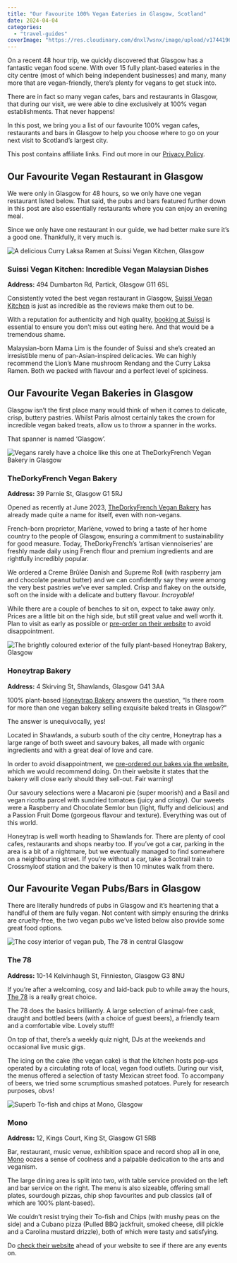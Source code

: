 ```yaml
---
title: "Our Favourite 100% Vegan Eateries in Glasgow, Scotland"
date: 2024-04-04
categories: 
  - "travel-guides"
coverImage: "https://res.cloudinary.com/dnxl7wsnx/image/upload/v1744196922/the-78-interior_mtzh7h.jpg"
---
```


On a recent 48 hour trip, we quickly discovered that Glasgow has a fantastic vegan food scene. With over 15 fully plant-based eateries in the city centre (most of which being independent businesses) and many, many more that are vegan-friendly, there’s plenty for vegans to get stuck into.

There are in fact so many vegan cafes, bars and restaurants in Glasgow, that during our visit, we were able to dine exclusively at 100% vegan establishments. That never happens!

In this post, we bring you a list of our favourite 100% vegan cafes, restaurants and bars in Glasgow to help you choose where to go on your next visit to Scotland’s largest city.

This post contains affiliate links. Find out more in our [Privacy Policy](https://giveback.guide/privacy).

## Our Favourite Vegan Restaurant in Glasgow

We were only in Glasgow for 48 hours, so we only have one vegan restaurant listed below. That said, the pubs and bars featured further down in this post are also essentially restaurants where you can enjoy an evening meal.

Since we only have one restaurant in our guide, we had better make sure it’s a good one. Thankfully, it very much is.

![A delicious Curry Laksa Ramen at Suissi Vegan Kitchen, Glasgow](https://res.cloudinary.com/dnxl7wsnx/image/upload/v1744196913/suissi-laksa-ramen-glasgow-683x1024.jpg_ve8aol.webp)

### Suissi Vegan Kitchen: Incredible Vegan Malaysian Dishes

**Address:** 494 Dumbarton Rd, Partick, Glasgow G11 6SL

Consistently voted the best vegan restaurant in Glasgow, [Suissi Vegan Kitchen](https://www.suissivegankitchen.co.uk) is just as incredible as the reviews make them out to be.

With a reputation for authenticity and high quality, [booking at Suissi](https://www.suissivegankitchen.co.uk/#GoHgUD) is essential to ensure you don’t miss out eating here. And that would be a tremendous shame.

Malaysian-born Mama Lim is the founder of Suissi and she’s created an irresistible menu of pan-Asian-inspired delicacies. We can highly recommend the Lion’s Mane mushroom Rendang and the Curry Laksa Ramen. Both we packed with flavour and a perfect level of spiciness.

## Our Favourite Vegan Bakeries in Glasgow

Glasgow isn’t the first place many would think of when it comes to delicate, crisp, buttery pastries. Whilst Paris almost certainly takes the crown for incredible vegan baked treats, allow us to throw a spanner in the works.

That spanner is named ‘Glasgow’.

![Vegans rarely have a choice like this one at TheDorkyFrench Vegan Bakery in Glasgow](https://res.cloudinary.com/dnxl7wsnx/image/upload/v1745839177/thedorkyfrench-vegan-bakery-1024x683.jpg_e808wr.webp)

### TheDorkyFrench Vegan Bakery

**Address:** 39 Parnie St, Glasgow G1 5RJ

Opened as recently at June 2023, [TheDorkyFrench Vegan Bakery](https://www.thedorkyfrench.com) has already made quite a name for itself, even with non-vegans.

French-born proprietor, Marlène, vowed to bring a taste of her home country to the people of Glasgow, ensuring a commitment to sustainability for good measure. Today, TheDorkyFrench’s ‘artisan viennoiseries’ are freshly made daily using French flour and premium ingredients and are rightfully incredibly popular.

We ordered a Creme Brûlée Danish and Supreme Roll (with raspberry jam and chocolate peanut butter) and we can confidently say they were among the very best pastries we’ve ever sampled. Crisp and flakey on the outside, soft on the inside with a delicate and buttery flavour. _Incroyable!_

While there are a couple of benches to sit on, expect to take away only. Prices are a little bit on the high side, but still great value and well worth it. Plan to visit as early as possible or [pre-order on their website](https://www.thedorkyfrench.com) to avoid disappointment.

![The brightly coloured exterior of the fully plant-based Honeytrap Bakery, Glasgow](https://res.cloudinary.com/dnxl7wsnx/image/upload/v1745839183/honeytrap-bakery-glasgow-exterior-1024x683.jpg_e2wmes.webp)

### Honeytrap Bakery

**Address:** 4 Skirving St, Shawlands, Glasgow G41 3AA

100% plant-based [Honeytrap Bakery](https://www.honeytrapbakery.com) answers the question, “Is there room for more than one vegan bakery selling exquisite baked treats in Glasgow?”

The answer is unequivocally, yes!

Located in Shawlands, a suburb south of the city centre, Honeytrap has a large range of both sweet and savoury bakes, all made with organic ingredients and with a great deal of love and care.

In order to avoid disappointment, we [pre-ordered our bakes via the website](https://www.honeytrapbakery.com), which we would recommend doing. On their website it states that the bakery will close early should they sell-out. Fair warning!

Our savoury selections were a Macaroni pie (super moorish) and a Basil and vegan ricotta parcel with sundried tomatoes (juicy and crispy). Our sweets were a Raspberry and Chocolate Semlor bun (light, fluffy and delicious) and a Passion Fruit Dome (gorgeous flavour and texture). Everything was out of this world.

Honeytrap is well worth heading to Shawlands for. There are plenty of cool cafes, restaurants and shops nearby too. If you’ve got a car, parking in the area is a bit of a nightmare, but we eventually managed to find somewhere on a neighbouring street. If you’re without a car, take a Scotrail train to Crossmyloof station and the bakery is then 10 minutes walk from there.

## Our Favourite Vegan Pubs/Bars in Glasgow

There are literally hundreds of pubs in Glasgow and it’s heartening that a handful of them are fully vegan. Not content with simply ensuring the drinks are cruelty-free, the two vegan pubs we’ve listed below also provide some great food options.

![The cosy interior of vegan pub, The 78 in central Glasgow](https://res.cloudinary.com/dnxl7wsnx/image/upload/v1744196922/the-78-interior_mtzh7h.jpg)

### The 78

**Address:** 10-14 Kelvinhaugh St, Finnieston, Glasgow G3 8NU

If you’re after a welcoming, cosy and laid-back pub to while away the hours, [The 78](https://www.the78.co.uk/) is a really great choice.

The 78 does the basics brilliantly. A large selection of animal-free cask, draught and bottled beers (with a choice of guest beers), a friendly team and a comfortable vibe. Lovely stuff!

On top of that, there’s a weekly quiz night, DJs at the weekends and occasional live music gigs.

The icing on the cake (the vegan cake) is that the kitchen hosts pop-ups operated by a circulating rota of local, vegan food outlets. During our visit, the menus offered a selection of tasty Mexican street food. To accompany of beers, we tried some scrumptious smashed potatoes. Purely for research purposes, obvs!

![Superb To-fish and chips at Mono, Glasgow](https://res.cloudinary.com/dnxl7wsnx/image/upload/v1745839190/tofish-chips-mono-glasgow-1024x683.jpg_vfrd3i.webp)

### Mono

**Address:** 12, Kings Court, King St, Glasgow G1 5RB

Bar, restaurant, music venue, exhibition space and record shop all in one, [Mono](https://www.monocafebar.com) oozes a sense of coolness and a palpable dedication to the arts and veganism.

The large dining area is split into two, with table service provided on the left and bar service on the right. The menu is also sizeable, offering small plates, sourdough pizzas, chip shop favourites and pub classics (all of which are 100% plant-based).

We couldn’t resist trying their To-fish and Chips (with mushy peas on the side) and a Cubano pizza (Pulled BBQ jackfruit, smoked cheese, dill pickle and a Carolina mustard drizzle), both of which were tasty and satisfying.

Do [check their website](https://www.monocafebar.com/events) ahead of your website to see if there are any events on.

